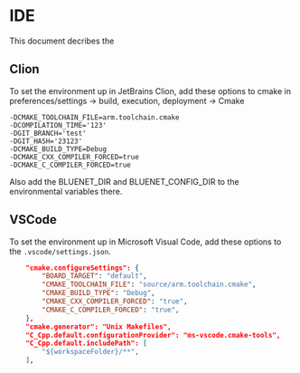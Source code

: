 # IDE

This document decribes the 

## Clion

To set the environment up in JetBrains Clion, add these options to cmake in preferences/settings -> build, execution, deployment -> Cmake

```
-DCMAKE_TOOLCHAIN_FILE=arm.toolchain.cmake
-DCOMPILATION_TIME='123'
-DGIT_BRANCH='test'
-DGIT_HASH='23123'
-DCMAKE_BUILD_TYPE=Debug
-DCMAKE_CXX_COMPILER_FORCED=true
-DCMAKE_C_COMPILER_FORCED=true
```

Also add the BLUENET_DIR and BLUENET_CONFIG_DIR to the environmental variables there.

## VSCode

To set the environment up in Microsoft Visual Code, add these options to the `.vscode/settings.json`.

```json
    "cmake.configureSettings": {
        "BOARD_TARGET": "default",
        "CMAKE_TOOLCHAIN_FILE": "source/arm.toolchain.cmake",
        "CMAKE_BUILD_TYPE": "Debug",
        "CMAKE_CXX_COMPILER_FORCED": "true",
        "CMAKE_C_COMPILER_FORCED": "true",
    },
    "cmake.generator": "Unix Makefiles",
    "C_Cpp.default.configurationProvider": "ms-vscode.cmake-tools",
    "C_Cpp.default.includePath": [
        "${workspaceFolder}/**",
    ],
```
